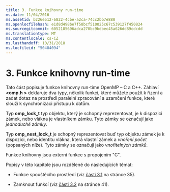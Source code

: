 ```yaml
---
title: 3. Funkce knihovny run-time
ms.date: 11/04/2016
ms.assetid: b226e512-6822-4cbe-a2ca-74cc2bb7e880
ms.openlocfilehash: e1d8d498be7f58bcf510025c67c539127f450824
ms.sourcegitcommit: 6052185696adca270bc9bdbec45a626dd89cdcdd
ms.translationtype: MT
ms.contentlocale: cs-CZ
ms.lasthandoff: 10/31/2018
ms.locfileid: "50484094"
---
```

# <a name="3-run-time-library-functions"></a>3. Funkce knihovny run-time

Tato část popisuje funkce knihovny run-time OpenMP – C a C++. Záhlaví  **\<omp.h >** deklaruje dva typy, několik funkcí, které můžete použít k řízení a zadat dotaz na prostředí paralelní zpracování a uzamčení funkce, které slouží k synchronizaci přístupu k datům.

Typ **omp_lock_t** typ objektu, který je schopný reprezentovat, je k dispozici zámek, nebo vlákna je vlastníkem zámku. Tyto zámky se označují jako *jednoduché zámky*.

Typ **omp_nest_lock_t** je schopný reprezentovat buď typ objektu zámek je k dispozici, nebo identitu vlákna, která vlastní zámek a *vnoření počet* (popsaných níže). Tyto zámky se označují jako *vnořitelných zámků*.

Funkce knihovny jsou externí funkce s propojením "C".

Popisy v této kapitole jsou rozdělené do následujících témat:

- Funkce spouštěcího prostředí (viz [části 3.1](../../parallel/openmp/3-1-execution-environment-functions.md) na stránce 35).

- Zamknout funkcí (viz [části 3.2](../../parallel/openmp/3-2-lock-functions.md) na stránce 41).